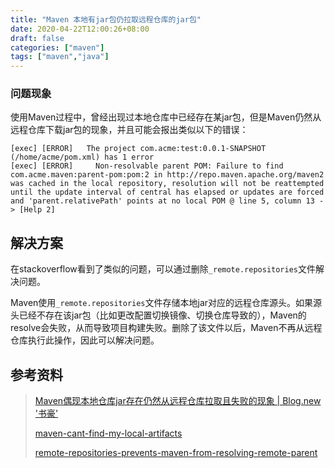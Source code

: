```yaml
---
title: "Maven 本地有jar包仍拉取远程仓库的jar包"
date: 2020-04-22T12:00:26+08:00
draft: false
categories: ["maven"]
tags: ["maven","java"]
---
```


### 问题现象

使用Maven过程中，曾经出现过本地仓库中已经存在某jar包，但是Maven仍然从远程仓库下载jar包的现象，并且可能会报出类似以下的错误：

```shell
[exec] [ERROR]   The project com.acme:test:0.0.1-SNAPSHOT (/home/acme/pom.xml) has 1 error
[exec] [ERROR]     Non-resolvable parent POM: Failure to find com.acme.maven:parent-pom:pom:2 in http://repo.maven.apache.org/maven2 was cached in the local repository, resolution will not be reattempted until the update interval of central has elapsed or updates are forced and 'parent.relativePath' points at no local POM @ line 5, column 13 -> [Help 2]
```

## 解决方案

在stackoverflow看到了类似的问题，可以通过删除`_remote.repositories`文件解决问题。

Maven使用`_remote.repositories`文件存储本地jar对应的远程仓库源头。如果源头已经不存在该jar包（比如更改配置切换镜像、切换仓库导致的），Maven的resolve会失败，从而导致项目构建失败。删除了该文件以后，Maven不再从远程仓库执行此操作，因此可以解决问题。

## 参考资料

> [Maven偶现本地仓库jar存在仍然从远程仓库拉取且失败的现象 | Blog.new '书豪'](https://www.caosh.me/solution/maven-local-repository-does-not-work/)
> 
> [maven-cant-find-my-local-artifacts](https://stackoverflow.com/questions/16866978/maven-cant-find-my-local-artifacts)
> 
> [remote-repositories-prevents-maven-from-resolving-remote-parent](https://stackoverflow.com/questions/32571400/remote-repositories-prevents-maven-from-resolving-remote-parent)
